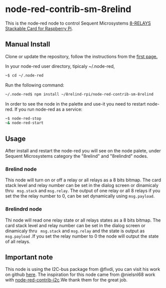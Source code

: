 # node-red-contrib-sm-8relind

This is the node-red node to control Sequent Microsystems [8-RELAYS Stackable Card for Raspberry Pi](https://sequentmicrosystems.com/collections/all-io-cards/products/raspberry-pi-relays-stackable-card/).

## Manual Install

Clone or update the repository, follow the instructions from the [first page.](https://github.com/SequentMicrosystems/8relind-rpi)

In your node-red user directory, tipicaly ~/.node-red,

```bash
~$ cd ~/.node-red
```

Run the following command:

```bash
~/.node-red$ npm install ~/8relind-rpi/node-red-contrib-sm-8relind
```

In order to see the node in the palette and use-it you need to restart node-red. If you run node-red as a service:
 ```bash
 ~$ node-red-stop
 ~& node-red-start
 ```

## Usage

After install and restart the node-red you will see on the node palete, under Sequent Microsystems category the "8relind" and "8relindrd" nodes.

### 8relind node
This node will turn on or off a relay or all relays as a 8 bits bitmap. The card stack level and relay number can be set in the dialog screen or dinamicaly thru ``` msg.stack``` and ``` msg.relay ```. The output of one relay or all 8 relays if you set the the relay number to 0, can be set dynamically using  ``` msg.payload ```.

### 8relindrd node
Thi node will read one relay state or all relays states as a 8 bits bitmap. The card stack level and relay number can be set in the dialog screen or dinamicaly thru ``` msg.stack``` and ``` msg.relay ``` and the state is output as  ``` msg.payload ``` .If you set the relay number to 0 the node will output the state of all relays.

## Important note

This node is using the I2C-bus package from @fivdi, you can visit his work on github [here](https://github.com/fivdi/i2c-bus). 
The inspiration for this node came from @nielsnl68 work with [node-red-contrib-i2c](https://github.com/nielsnl68/node-red-contrib-i2c).We thank them for the great job.
